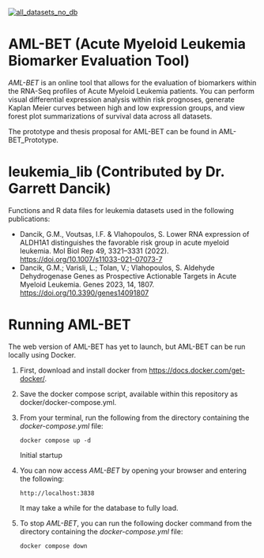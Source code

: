 [![all_datasets_no_db](https://github.com/NateGauvin/AML-BET/actions/workflows/process_upload.yml/badge.svg)](https://github.com/NateGauvin/AML-BET/actions/workflows/process_upload.yml)

# AML-BET (Acute Myeloid Leukemia Biomarker Evaluation Tool)

*AML-BET* is an online tool that allows for the evaluation of biomarkers within the RNA-Seq profiles of Acute Myeloid Leukemia patients. You can perform visual differential expression analysis within risk prognoses, generate Kaplan Meier curves between high and low expression groups, and view forest plot summarizations of survival data across all datasets.

The prototype and thesis proposal for AML-BET can be found in AML-BET_Prototype.

# leukemia_lib (Contributed by Dr. Garrett Dancik)

Functions and R data files for leukemia datasets used in the following publications:

- Dancik, G.M., Voutsas, I.F. & Vlahopoulos, S. Lower RNA expression of ALDH1A1 distinguishes the favorable risk group in acute myeloid leukemia. Mol Biol Rep 49, 3321–3331 (2022). https://doi.org/10.1007/s11033-021-07073-7 
- Dancik, G.M.; Varisli, L.; Tolan, V.; Vlahopoulos, S. Aldehyde Dehydrogenase Genes as Prospective Actionable Targets in Acute Myeloid Leukemia. Genes 2023, 14, 1807. https://doi.org/10.3390/genes14091807 


# Running AML-BET

The web version of AML-BET has yet to launch, but AML-BET can be run locally using Docker.

1. First, download and install docker from https://docs.docker.com/get-docker/.

2. Save the docker compose script, available within this repository as docker/docker-compose.yml.

3. From your terminal, run the following from the directory containing the *docker-compose.yml* file:

    ```
    docker compose up -d
    ```

    Initial startup

4. You can now access *AML-BET* by opening your browser and entering the following:

    ```
    http://localhost:3838
    ```

    It may take a while for the database to fully load.

5. To stop *AML-BET*, you can run the following docker command from the directory containing the *docker-compose.yml* file:

    ```
    docker compose down
    ```
